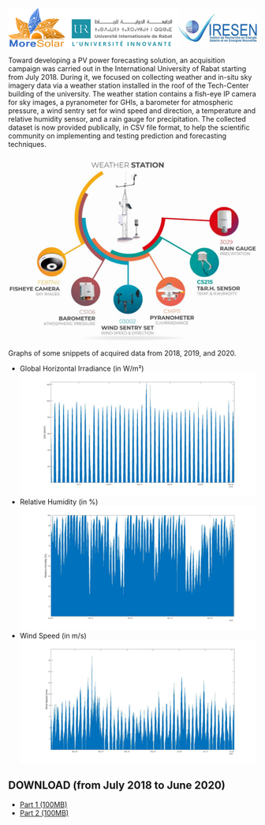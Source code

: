 ![](/header_WSD.png)

Toward developing a PV power forecasting solution, an acquisition campaign was carried out in the International University of Rabat starting from July 2018. During it, we focused on collecting weather and in-situ sky imagery data via a weather station installed in the roof of the Tech-Center building of the university. 
The weather station contains a fish-eye IP camera for sky images, a pyranometer for GHIs, a barometer for atmospheric pressure, a wind sentry set for wind speed and direction, a temperature and relative humidity sensor, and a rain gauge for precipitation.
The collected dataset is now provided publically, in CSV file format, to help the scientific community on implementing and testing prediction and forecasting techniques.

![Weather station and components](/WeatherStation.jpg)

Graphs of some snippets of acquired data from 2018, 2019, and 2020. 
* Global Horizontal Irradiance (in W/m²)
![Global Horizontal Irradiance (in W/m²)](/GHI_2018.jpg)
* Relative Humidity (in %)
![Relative Humidity (in %)](/RH_2019.jpg)
* Wind Speed (in m/s)
![Wind Speed (in m/s)](/WS_2020.jpg)

## DOWNLOAD (from July 2018 to June 2020)
* [Part 1 (100MB)](https://drive.google.com/file/d/1PhzASKwkKVJ7P0OIS_Mh3dGTMZ_uIGcf/view?usp=sharing)
* [Part 2 (100MB)](https://drive.google.com/file/d/1z8qKLoag6IsRLeKMjQjKfFH9d_wQpBJN/view?usp=sharing)
